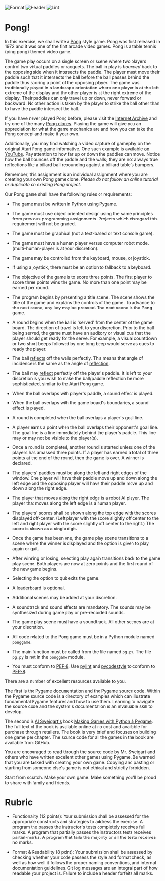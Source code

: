 ![Format](../../actions/workflows/format.yml/badge.svg)
![Header](../../actions/workflows/header.yml/badge.svg)
![Lint](../../actions/workflows/lint.yml/badge.svg)

# Pong!

In this exercise, we shall write a [Pong](https://en.wikipedia.org/wiki/Pong) style game. Pong was first released in 1972 and it was one of the first arcade video games. Pong is a table tennis (ping pong) themed video game.

The game play occurs on a single screen or scene where two players control two virtual paddles or racquets. The ball in play is _bounced_ back to the opposing side when it intersects the paddle. The player must move their paddle such that it intersects the ball before the ball passes behind the paddle thus scoring a point of the opposing player. The game was traditionally played in a landscape orientation where one player is at the left extreme of the display and the other player is at the right extreme of the display. Their paddles can only travel up or down, never forward or backward. No other action is taken by the player to strike the ball other than to have the paddle intersect the ball.

If you have never played Pong before, please visit the [Internet Archive](https://archive.org/) and try one of the many [Pong clones](https://archive.org/details/classicpcgames?query=pong). Playing the game will give you an appreciation for what the game mechanics are and how you can take the Pong concept and make it your own.

Additionally, you may find watching a video capture of gameplay on the original Atari Pong game informative. One such example is available [on YouTube](https://www.youtube.com/watch?v=fiShX2pTz9A). Pay attention to how far up or down the paddles can move. Notice how the ball bounces off the paddle and the walls; they are not always true reflections like a billard ball rebounding against a billiard table's bumpers.

Remember, this assignment is an individual assignment where you are creating your own Pong game clone. _Please do not follow an online tutorial or duplicate an existing Pong project._

Our Pong game shall have the following rules or requirements:

* The game must be written in Python using Pygame.

* The game must use object oriented design using the same principles from previous programming assignments. Projects which disregard this requirement will not be graded.

* The game must be graphical (not a text-based or text console game).

* The game must have a human player versus computer robot mode. (multi-human-player is at your discretion).

* The game may be controlled from the keyboard, mouse, or joystick.

* If using a joystick, there must be an option to fallback to a keyboard.

* The objective of the game is to score three points. The first player to score three points wins the game. No more than one point may be earned per round.

* The program begins by presenting a title scene. The scene shows the title of the game and explains the controls of the game. To advance to the next scene, any key may be pressed. The next scene is the Pong game.

* A round begins when the ball is 'served' from the center of the game board. The direction of travel is left to your discretion. Prior to the ball being served, the game must have an auditory or visual cue that the player should get ready for the serve. For example, a visual countdown or two short beeps followed by one long beep would serve as cues to ready the player.

* The ball [reflects](https://www.pygame.org/docs/ref/math.html#pygame.math.Vector2.reflect) off the walls perfectly. This means that angle of incidence is the same as the angle of [reflection](https://www.pygame.org/docs/ref/math.html#pygame.math.Vector2.reflect).

* The ball may [reflect](https://www.pygame.org/docs/ref/math.html#pygame.math.Vector2.reflect) perfectly off the player's paddle. It is left to your discretion is you wish to make the ball/paddle reflection be more sophisticated, similar to the Atari Pong game.

* When the ball overlaps with player's paddle, a sound effect is played.

* When the ball overlaps with the game board's boundaries, a sound effect is played.

* A round is completed when the ball overlaps a player's goal line.

* A player earns a point when the ball overlaps their opponent's goal line. The goal line is a line immediately behind the player's paddle. This line may or may not be visible to the player(s).

* Once a round is completed, another round is started unless one of the players has amassed three points. If a player has earned a total of three points at the end of the round, then the game is over. A winner is declared.

* The players' paddles must be along the left and right edges of the window. One player will have their paddle move up and down along the left edge and the opposing player will have their paddle move up and down along the right edge.

* The player that moves along the right edge is a robot AI player. The player that moves along the left edge is a human player.

* The players' scores shall be shown along the top edge with the scores displayed off-center. (Left player with the score slightly off center to the left and right player with the score slightly off center to the right.) The score is shown as a single digit.

* Once the game has been one, the game play scene transitions to a scene where the winner is displayed and the option is given to play again or quit.

* After winning or losing, selecting play again transitions back to the game play scene. Both players are now at zero points and the first round of the new game begins.

* Selecting the option to quit exits the game.

* A leaderboard is optional.

* Additional scenes may be added at your discretion.

* A soundtrack and sound effects are mandatory. The sounds may be synthesized during game play or pre-recorded sounds.

* The game play scene must have a soundtrack. All other scenes are at your discretion.

* All code related to the Pong game must be in a Python module named `ponggame`.

* The main function must be called from the file named `pg.py`. The file `pg.py` is not in the `ponggame` module.

* You must conform to [PEP-8](https://www.python.org/dev/peps/pep-0008/). Use [pylint](https://www.pylint.org/) and [pycodestyle](https://pypi.org/project/pycodestyle/) to conform to [PEP-8](https://www.python.org/dev/peps/pep-0008/).


There are a number of excellent resources available to you.

The first is the Pygame documentation and the Pygame source code. Within the Pygame source code is a directory of examples which can illustrate fundamental Pygame features and how to use them. Learning to navigate the source code and the system's documentation is an invaluable skill to develop.

The second is [Al Sweigart's](https://alsweigart.com/) book [Making Games with Python & Pygame](https://inventwithpython.com/pygame/). The full text of the book is available online at no cost and available for purchase through retailers. The book is very brief and focuses on building one game per chapter. The source code for all the games in the book are available from GitHub.

You are encouraged to read through the source code by Mr. Sweigart and others who have written excellent other games using Pygame. Be warned that you are tasked with creating your own game. Copying and pasting or starting from someone else's game is not ethical and strictly forbidden.

Start from scratch. Make your own game. Make something you'll be proud to share with family and friends.

# Rubric

* Functionality (12 points): Your submission shall be assessed for the appropriate constructs and strategies to address the exercise. A program the passes the instructor's tests completely receives full marks. A program that partially passes the instructors tests receives partial-marks. A program that fails the majority or all the tests receives no marks.

* Format & Readability (8 point): Your submission shall be assessed by checking whether your code passess the style and format check, as well as how well it follows the proper naming conventions, and internal documentation guidelines. Git log messages are an integral part of how readable your project is. Failure to include a header forfeits all marks.
